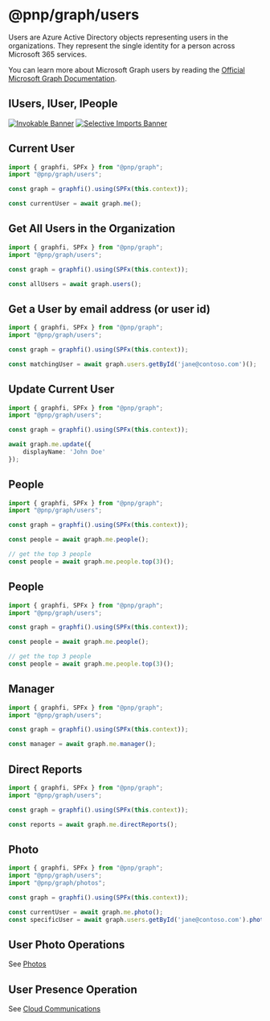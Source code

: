 # @pnp/graph/users

Users are Azure Active Directory objects representing users in the organizations. They represent the single identity for a person across Microsoft 365 services.  

You can learn more about Microsoft Graph users by reading the [Official Microsoft Graph Documentation](https://docs.microsoft.com/en-us/graph/api/resources/user?view=graph-rest-1.0).

## IUsers, IUser, IPeople

[![Invokable Banner](https://img.shields.io/badge/Invokable-informational.svg)](../concepts/invokable.md) [![Selective Imports Banner](https://img.shields.io/badge/Selective%20Imports-informational.svg)](../concepts/selective-imports.md)  

## Current User

```TypeScript
import { graphfi, SPFx } from "@pnp/graph";
import "@pnp/graph/users";

const graph = graphfi().using(SPFx(this.context));

const currentUser = await graph.me();
```

## Get All Users in the Organization

```TypeScript
import { graphfi, SPFx } from "@pnp/graph";
import "@pnp/graph/users";

const graph = graphfi().using(SPFx(this.context));

const allUsers = await graph.users();
```

## Get a User by email address (or user id)

```TypeScript
import { graphfi, SPFx } from "@pnp/graph";
import "@pnp/graph/users";

const graph = graphfi().using(SPFx(this.context));

const matchingUser = await graph.users.getById('jane@contoso.com')();
```

## Update Current User

```TypeScript
import { graphfi, SPFx } from "@pnp/graph";
import "@pnp/graph/users";

const graph = graphfi().using(SPFx(this.context));

await graph.me.update({
    displayName: 'John Doe'
});
```

## People

```TypeScript
import { graphfi, SPFx } from "@pnp/graph";
import "@pnp/graph/users";

const graph = graphfi().using(SPFx(this.context));

const people = await graph.me.people();

// get the top 3 people
const people = await graph.me.people.top(3)();
```

## People

```TypeScript
import { graphfi, SPFx } from "@pnp/graph";
import "@pnp/graph/users";

const graph = graphfi().using(SPFx(this.context));

const people = await graph.me.people();

// get the top 3 people
const people = await graph.me.people.top(3)();
```

## Manager

```TypeScript
import { graphfi, SPFx } from "@pnp/graph";
import "@pnp/graph/users";

const graph = graphfi().using(SPFx(this.context));

const manager = await graph.me.manager();
```

## Direct Reports

```TypeScript
import { graphfi, SPFx } from "@pnp/graph";
import "@pnp/graph/users";

const graph = graphfi().using(SPFx(this.context));

const reports = await graph.me.directReports();
```

## Photo

```TypeScript
import { graphfi, SPFx } from "@pnp/graph";
import "@pnp/graph/users";
import "@pnp/graph/photos";

const graph = graphfi().using(SPFx(this.context));

const currentUser = await graph.me.photo();
const specificUser = await graph.users.getById('jane@contoso.com').photo();
```

## User Photo Operations

See [Photos](./photos.md)

## User Presence Operation

See [Cloud Communications](./cloud-communications.md)

